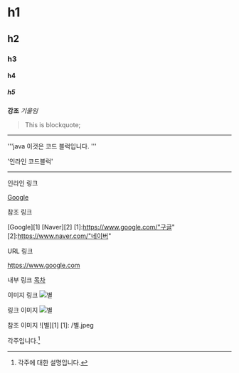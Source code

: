 # h1
## h2
### h3
#### h4
##### h5

**강조**
*기울임*

> This is blockquote;
<hr/>

'''java
    이것은 코드 블럭입니다.
'''

'인라인 코드블럭'

***

인라인 링크

[Google](https://www.google.com"구글")

참조 링크

[Google][1]
[Naver][2]
[1]:https://www.google.com/"구글"
[2]:https://www.naver.com/"네이버"

URL 링크

<https://www.google.com>

내부 링크
[목차](#index)

이미지 링크
![별](/별.jpeg)

링크 이미지
![별](https://blog.naver.com/dewysuk/140062830071)

참조 이미지
![별][1]
[1]: /별.jpeg

각주입니다.[^id]
[^id]: 각주에 대한 설명입니다.
